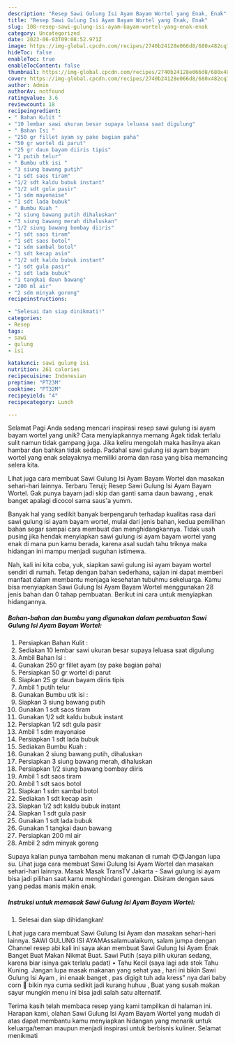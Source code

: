 ```yaml
---
description: "Resep Sawi Gulung Isi Ayam Bayam Wortel yang Enak, Enak"
title: "Resep Sawi Gulung Isi Ayam Bayam Wortel yang Enak, Enak"
slug: 108-resep-sawi-gulung-isi-ayam-bayam-wortel-yang-enak-enak
category: Uncategorized
date: 2023-06-03T09:08:52.971Z
image: https://img-global.cpcdn.com/recipes/2740b24128e066d8/680x482cq70/sawi-gulung-isi-ayam-bayam-wortel-foto-resep-utama.jpg
hideToc: false
enableToc: true
enableTocContent: false
thumbnail: https://img-global.cpcdn.com/recipes/2740b24128e066d8/680x482cq70/sawi-gulung-isi-ayam-bayam-wortel-foto-resep-utama.jpg
cover: https://img-global.cpcdn.com/recipes/2740b24128e066d8/680x482cq70/sawi-gulung-isi-ayam-bayam-wortel-foto-resep-utama.jpg
author: Admin
authorAv: notfound
ratingvalue: 3.6
reviewcount: 18
recipeingredient:
- " Bahan Kulit "
- "10 lembar sawi ukuran besar supaya leluasa saat digulung"
- " Bahan Isi "
- "250 gr fillet ayam sy pake bagian paha"
- "50 gr wortel di parut"
- "25 gr daun bayam diiris tipis"
- "1 putih telur"
- " Bumbu utk isi "
- "3 siung bawang putih"
- "1 sdt saos tiram"
- "1/2 sdt kaldu bubuk instant"
- "1/2 sdt gula pasir"
- "1 sdm mayonaise"
- "1 sdt lada bubuk"
- " Bumbu Kuah "
- "2 siung bawang putih dihaluskan"
- "3 siung bawang merah dihaluskan"
- "1/2 siung bawang bombay diiris"
- "1 sdt saos tiram"
- "1 sdt saos botol"
- "1 sdm sambal botol"
- "1 sdt kecap asin"
- "1/2 sdt kaldu bubuk instant"
- "1 sdt gula pasir"
- "1 sdt lada bubuk"
- "1 tangkai daun bawang"
- "200 ml air"
- "2 sdm minyak goreng"
recipeinstructions:

- "Selesai dan siap dinikmati!"
categories:
- Resep
tags:
- sawi
- gulung
- isi

katakunci: sawi gulung isi 
nutrition: 261 calories
recipecuisine: Indonesian
preptime: "PT23M"
cooktime: "PT32M"
recipeyield: "4"
recipecategory: Lunch

---
```



Selamat Pagi Anda sedang mencari inspirasi resep sawi gulung isi ayam bayam wortel yang unik? Cara menyiapkannya memang Agak tidak terlalu sulit namun tidak gampang juga. Jika keliru mengolah maka hasilnya akan hambar dan bahkan tidak sedap. Padahal sawi gulung isi ayam bayam wortel yang enak selayaknya memiliki aroma dan rasa yang bisa memancing selera kita.


Lihat juga cara membuat Sawi Gulung Isi Ayam Bayam Wortel dan masakan sehari-hari lainnya. Terbaru Teruji; Resep Sawi Gulung Isi Ayam Bayam Wortel. Gak punya bayam jadi skip dan ganti sama daun bawang , enak banget apalagi dicocol sama saus&#39;a yumm.

Banyak hal yang sedikit banyak berpengaruh terhadap kualitas rasa dari sawi gulung isi ayam bayam wortel, mulai dari jenis bahan, kedua pemilihan bahan segar sampai cara membuat dan menghidangkannya. Tidak usah pusing jika hendak menyiapkan sawi gulung isi ayam bayam wortel yang enak di mana pun kamu berada, karena asal sudah tahu triknya maka hidangan ini mampu menjadi suguhan istimewa.


Nah, kali ini kita coba, yuk, siapkan sawi gulung isi ayam bayam wortel sendiri di rumah. Tetap dengan bahan sederhana, sajian ini dapat memberi manfaat dalam membantu menjaga kesehatan tubuhmu sekeluarga. Kamu bisa menyiapkan Sawi Gulung Isi Ayam Bayam Wortel menggunakan 28 jenis bahan dan 0 tahap pembuatan. Berikut ini cara untuk menyiapkan hidangannya.

<!--inarticleads1-->

##### Bahan-bahan dan bumbu yang digunakan dalam pembuatan Sawi Gulung Isi Ayam Bayam Wortel:

1. Persiapkan  Bahan Kulit :
1. Sediakan 10 lembar sawi ukuran besar supaya leluasa saat digulung
1. Ambil  Bahan Isi :
1. Gunakan 250 gr fillet ayam (sy pake bagian paha)
1. Persiapkan 50 gr wortel di parut
1. Siapkan 25 gr daun bayam diiris tipis
1. Ambil 1 putih telur
1. Gunakan  Bumbu utk isi :
1. Siapkan 3 siung bawang putih
1. Gunakan 1 sdt saos tiram
1. Gunakan 1/2 sdt kaldu bubuk instant
1. Persiapkan 1/2 sdt gula pasir
1. Ambil 1 sdm mayonaise
1. Persiapkan 1 sdt lada bubuk
1. Sediakan  Bumbu Kuah :
1. Gunakan 2 siung bawang putih, dihaluskan
1. Persiapkan 3 siung bawang merah, dihaluskan
1. Persiapkan 1/2 siung bawang bombay diiris
1. Ambil 1 sdt saos tiram
1. Ambil 1 sdt saos botol
1. Siapkan 1 sdm sambal botol
1. Sediakan 1 sdt kecap asin
1. Siapkan 1/2 sdt kaldu bubuk instant
1. Siapkan 1 sdt gula pasir
1. Gunakan 1 sdt lada bubuk
1. Gunakan 1 tangkai daun bawang
1. Persiapkan 200 ml air
1. Ambil 2 sdm minyak goreng


Supaya kalian punya tambahan menu makanan di rumah 😊😍Jangan lupa su. Lihat juga cara membuat Sawi Gulung Isi Ayam Wortel dan masakan sehari-hari lainnya. Masak Masak TransTV Jakarta - Sawi gulung isi ayam bisa jadi pilihan saat kamu menghindari gorengan. Disiram dengan saus yang pedas manis makin enak. 

<!--inarticleads2-->

##### Instruksi untuk memasak Sawi Gulung Isi Ayam Bayam Wortel:


1. Selesai dan siap dihidangkan!

Lihat juga cara membuat Sawi Gulung Isi Ayam dan masakan sehari-hari lainnya. SAWI GULUNG ISI AYAMAssalamualaikum, salam jumpa dengan Channel resep abi kali ini saya akan membuat Sawi Gulung Isi Ayam Enak Banget Buat Makan Nikmat Buat. Sawi Putih (saya pilih ukuran sedang, karena biar isinya gak terlalu padat) • Tahu Kecil (saya lagi ada stok Tahu Kuning. Jangan lupa masak makanan yang sehat yaa , hari ini bikin Sawi Gulung Isi Ayam , ini enaak banget , pas digigit tuh ada kress&#34; nya dari baby corn 🤤 bikin nya cuma sedikit jadi kurang huhuu , Buat yang susah makan sayur mungkin menu ini bisa jadi salah satu alternatif. 

Terima kasih telah membaca resep yang kami tampilkan di halaman ini. Harapan kami, olahan Sawi Gulung Isi Ayam Bayam Wortel yang mudah di atas dapat membantu kamu menyiapkan hidangan yang menarik untuk keluarga/teman maupun menjadi inspirasi untuk berbisnis kuliner. Selamat menikmati

